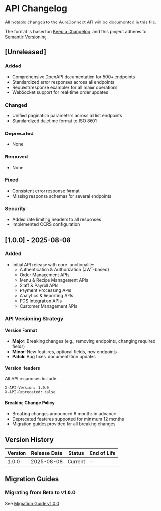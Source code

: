# API Changelog

All notable changes to the AuraConnect API will be documented in this file.

The format is based on [Keep a Changelog](https://keepachangelog.com/en/1.0.0/),
and this project adheres to [Semantic Versioning](https://semver.org/spec/v2.0.0.html).

## [Unreleased]

### Added
- Comprehensive OpenAPI documentation for 500+ endpoints
- Standardized error responses across all endpoints
- Request/response examples for all major operations
- WebSocket support for real-time order updates

### Changed
- Unified pagination parameters across all list endpoints
- Standardized datetime format to ISO 8601

### Deprecated
- None

### Removed
- None

### Fixed
- Consistent error response format
- Missing response schemas for several endpoints

### Security
- Added rate limiting headers to all responses
- Implemented CORS configuration

## [1.0.0] - 2025-08-08

### Added
- Initial API release with core functionality:
  - Authentication & Authorization (JWT-based)
  - Order Management APIs
  - Menu & Recipe Management APIs
  - Staff & Payroll APIs
  - Payment Processing APIs
  - Analytics & Reporting APIs
  - POS Integration APIs
  - Customer Management APIs

### API Versioning Strategy

#### Version Format
- **Major**: Breaking changes (e.g., removing endpoints, changing required fields)
- **Minor**: New features, optional fields, new endpoints
- **Patch**: Bug fixes, documentation updates

#### Version Headers
All API responses include:
```
X-API-Version: 1.0.0
X-API-Deprecated: false
```

#### Breaking Change Policy
- Breaking changes announced 6 months in advance
- Deprecated features supported for minimum 12 months
- Migration guides provided for all breaking changes

## Version History

| Version | Release Date | Status | End of Life |
|---------|-------------|---------|-------------|
| 1.0.0   | 2025-08-08  | Current | -           |

## Migration Guides

### Migrating from Beta to v1.0.0
See [Migration Guide v1.0.0](./migration/v1.0.0.md)